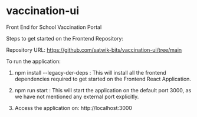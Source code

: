 # vaccination-ui
Front End for School Vaccination Portal

Steps to get started on the Frontend Repository:

Repository URL: https://github.com/satwik-bits/vaccination-ui/tree/main

To run the application:

1) npm install --legacy-der-deps : This will install all the frontend dependencies required to get started on the Frontend React Application.

2) npm run start : This will start the application on the default port 3000, as we have not mentioned any external port explicitly. 

3) Access the application on: http://localhost:3000
